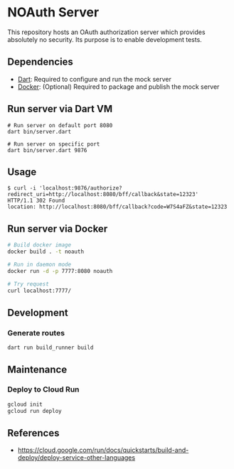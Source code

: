 # NOAuth Server

This repository hosts an OAuth authorization server which provides absolutely no security.
Its purpose is to enable development tests.

## Dependencies

- [Dart](https://www.dart.dev): Required to configure and run the mock server
- [Docker](https://www.docker.com): (Optional) Required to package and publish the mock server

## Run server via Dart VM

```
# Run server on default port 8080
dart bin/server.dart

# Run server on specific port
dart bin/server.dart 9876
```

## Usage

```
$ curl -i 'localhost:9876/authorize?redirect_uri=http://localhost:8080/bff/callback&state=12323'
HTTP/1.1 302 Found
location: http://localhost:8080/bff/callback?code=W7S4aFZ&state=12323
```

## Run server via Docker

```bash
# Build docker image
docker build . -t noauth

# Run in daemon mode
docker run -d -p 7777:8080 noauth

# Try request
curl localhost:7777/
```

## Development

### Generate routes

```
dart run build_runner build
```

## Maintenance

### Deploy to Cloud Run

```bash
gcloud init
gcloud run deploy
```

## References

- https://cloud.google.com/run/docs/quickstarts/build-and-deploy/deploy-service-other-languages

